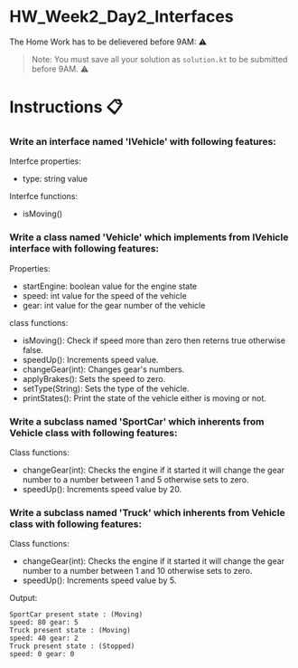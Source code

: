 # HW_Week2_Day2_Interfaces
The Home Work has to be delievered before 9AM: ⚠️

> Note: You must save all your solution as `solution.kt` to be submitted before 9AM. ⚠️
# Instructions 📋


### Write an interface named 'IVehicle' with following features:

Interfce properties:
- type: string value

Interfce functions:
- isMoving()


### Write a class named 'Vehicle' which implements from IVehicle interface with following features:

Properties:
- startEngine: boolean value for the engine state
- speed: int value for the speed of the vehicle
- gear: int value for the gear number of the vehicle

class functions:
- isMoving(): Check if speed more than zero then reterns true otherwise false.
- speedUp(): Increments speed value.
- changeGear(int): Changes gear's numbers.
- applyBrakes(): Sets the speed to zero.
- setType(String): Sets the type of the vehicle.
- printStates(): Print the state of the vehicle either is moving or not.

### Write a subclass named 'SportCar' which inherents from Vehicle class with following features:

Class functions:
- changeGear(int): Checks the engine if it started it will change the gear number to a number between 1 and 5 otherwise sets to zero.
- speedUp(): Increments speed value by 20.

### Write a subclass named 'Truck' which inherents from Vehicle class with following features:

Class functions:
- changeGear(int): Checks the engine if it started it will change the gear number to a number between 1 and 10 otherwise sets to zero.
- speedUp(): Increments speed value by 5.


Output:
```console
SportCar present state : (Moving)
speed: 80 gear: 5
Truck present state : (Moving)
speed: 40 gear: 2
Truck present state : (Stopped)
speed: 0 gear: 0
```
